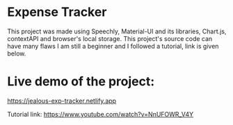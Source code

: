# Expense Tracker
This project was made using Speechly, Material-UI and its libraries, Chart.js, contextAPI and browser's local storage.
This project's source code can have many flaws I am still a beginner and I followed a tutorial, link is given below.

# Live demo of the project:
https://jealous-exp-tracker.netlify.app

Tutorial link:
https://www.youtube.com/watch?v=NnUFOWR_V4Y

